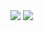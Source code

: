 <!-- https://github.com/anuraghazra/github-readme-stats -->
<div display=flex>
 
  <img src="https://github-readme-stats.vercel.app/api?username=HHUUYYLLEE&show_icons=true&theme=react&custom_title=Lê%20Bá%20Huy%27s%20Github%20Stats&bg_color=30,0F172A,581C87,0F172A,0F172A,581C87,0F172A,0F172A,0F172A&ring_color=00ff00&include_all_commits=true"/>

  
<img src="https://github-readme-stats.vercel.app/api/top-langs/?username=HHUUYYLLEE&show_icons=true&theme=react&layout=pie"/>
</div>
